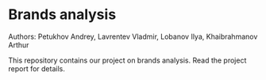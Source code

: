 # Brands analysis

Authors: Petukhov Andrey, Lavrentev Vladmir, Lobanov Ilya, Khaibrahmanov Arthur


This repository contains our project on brands analysis. Read the project report for details.

